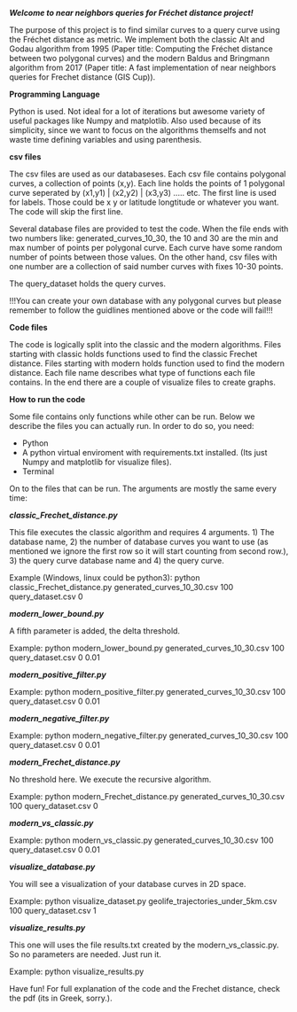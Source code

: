 ***Welcome to near neighbors queries for Fréchet distance project!***

The purpose of this project is to find similar curves to a query curve using the Fréchet distance as metric. We implement both the classic Alt and Godau algorithm from 1995 (Paper title: Computing the Fréchet distance between two polygonal curves) and the modern Baldus and Bringmann algorithm from 2017 (Paper title: A fast implementation of near neighbors queries for Frechet distance (GIS Cup)).

**Programming Language**

Python is used. Not ideal for a lot of iterations but awesome variety of useful packages like Numpy and matplotlib. Also used because of its simplicity, since we want to focus on the algorithms themselfs and not waste time defining variables and using parenthesis. 

**csv files**

The csv files are used as our databaseses. Each csv file contains polygonal curves, a collection of points (x,y). Each line holds the points of 1 polygonal curve seperated by (x1,y1) | (x2,y2) | (x3,y3) ..... etc. The first line is used for labels. Those could be x y or latitude longtitude or whatever you want. The code will skip the first line. 

Several database files are provided to test the code. When the file ends with two numbers like: generated_curves_10_30, the 10 and 30 are the min and max number of points per polygonal curve. Each curve have some random number of points between those values. On the other hand, csv files with one number are a collection of said number curves with fixes 10-30 points. 

The query_dataset holds the query curves.

!!!You can create your own database with any polygonal curves but please remember to follow the guidlines mentioned above or the code will fail!!!

**Code files**

The code is logically split into the classic and the modern algorithms. Files starting with classic holds functions used to find the classic Frechet distance. Files starting with modern holds function used to find the modern distance. Each file name describes what type of functions each file contains. In the end there are a couple of visualize files to create graphs. 

**How to run the code**

Some file contains only functions while other can be run. Below we describe the files you can actually run. In order to do so, you need: 

- Python 
- A python virtual enviroment with requirements.txt installed. (Its just Numpy and matplotlib for visualize files).
- Terminal

On to the files that can be run. The arguments are mostly the same every time:


***classic_Frechet_distance.py***

This file executes the classic algorithm and requires 4 arguments. 1) The database name, 2) the number of database curves you want to use (as mentioned we ignore the first row so it will start counting from second row.), 3) the query curve database name and 4) the query curve. 

Example (Windows, linux could be python3): python classic_Frechet_distance.py generated_curves_10_30.csv 100 query_dataset.csv 0

***modern_lower_bound.py***

A fifth parameter is added, the delta threshold.

Example: python modern_lower_bound.py generated_curves_10_30.csv 100 query_dataset.csv 0 0.01

***modern_positive_filter.py***

Example: python modern_positive_filter.py generated_curves_10_30.csv 100 query_dataset.csv 0 0.01

***modern_negative_filter.py***

Example: python modern_negative_filter.py generated_curves_10_30.csv 100 query_dataset.csv 0 0.01

***modern_Frechet_distance.py***

No threshold here. We execute the recursive algorithm.

Example: python modern_Frechet_distance.py generated_curves_10_30.csv 100 query_dataset.csv 0

***modern_vs_classic.py***

Example: python modern_vs_classic.py generated_curves_10_30.csv 100 query_dataset.csv 0 0.01

***visualize_database.py***

You will see a visualization of your database curves in 2D space.

Example: python visualize_dataset.py geolife_trajectories_under_5km.csv 100 query_dataset.csv 1

***visualize_results.py***

This one will uses the file results.txt created by the modern_vs_classic.py. So no parameters are needed. Just run it.

Example: python visualize_results.py


Have fun! For full explanation of the code and the Frechet distance, check the pdf (its in Greek, sorry.).

